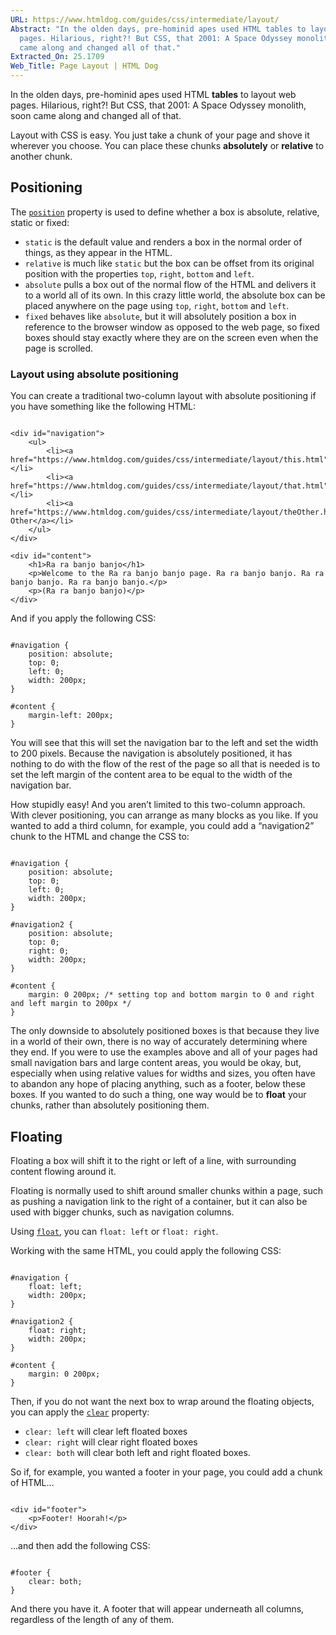 ```yaml
---
URL: https://www.htmldog.com/guides/css/intermediate/layout/
Abstract: "In the olden days, pre-hominid apes used HTML tables to layout web
  pages. Hilarious, right?! But CSS, that 2001: A Space Odyssey monolith, soon
  came along and changed all of that."
Extracted_On: 25.1709
Web_Title: Page Layout | HTML Dog
---
```


In the olden days, pre-hominid apes used HTML **tables** to layout web pages. Hilarious, right?! But CSS, that 2001: A Space Odyssey monolith, soon came along and changed all of that.

Layout with CSS is easy. You just take a chunk of your page and shove it wherever you choose. You can place these chunks **absolutely** or **relative** to another chunk.

## Positioning

The [`position`](https://www.htmldog.com/references/css/properties/position/) property is used to define whether a box is absolute, relative, static or fixed:

- `static` is the default value and renders a box in the normal order of things, as they appear in the HTML.
- `relative` is much like `static` but the box can be offset from its original position with the properties `top`, `right`, `bottom` and `left`.
- `absolute` pulls a box out of the normal flow of the HTML and delivers it to a world all of its own. In this crazy little world, the absolute box can be placed anywhere on the page using `top`, `right`, `bottom` and `left`.
- `fixed` behaves like `absolute`, but it will absolutely position a box in reference to the browser window as opposed to the web page, so fixed boxes should stay exactly where they are on the screen even when the page is scrolled.

### Layout using absolute positioning

You can create a traditional two-column layout with absolute positioning if you have something like the following HTML:

```

<div id="navigation">
    <ul>
        <li><a href="https://www.htmldog.com/guides/css/intermediate/layout/this.html">This</a></li>
        <li><a href="https://www.htmldog.com/guides/css/intermediate/layout/that.html">That</a></li>
        <li><a href="https://www.htmldog.com/guides/css/intermediate/layout/theOther.html">The Other</a></li>
    </ul>
</div>

<div id="content">
    <h1>Ra ra banjo banjo</h1>
    <p>Welcome to the Ra ra banjo banjo page. Ra ra banjo banjo. Ra ra banjo banjo. Ra ra banjo banjo.</p>
    <p>(Ra ra banjo banjo)</p>
</div>
```

And if you apply the following CSS:

```

#navigation {
    position: absolute;
    top: 0;
    left: 0;
    width: 200px;
}

#content {
    margin-left: 200px;
}
```

You will see that this will set the navigation bar to the left and set the width to 200 pixels. Because the navigation is absolutely positioned, it has nothing to do with the flow of the rest of the page so all that is needed is to set the left margin of the content area to be equal to the width of the navigation bar.

How stupidly easy! And you aren’t limited to this two-column approach. With clever positioning, you can arrange as many blocks as you like. If you wanted to add a third column, for example, you could add a “navigation2” chunk to the HTML and change the CSS to:

```

#navigation {
    position: absolute;
    top: 0;
    left: 0;
    width: 200px;
}

#navigation2 {
    position: absolute;
    top: 0;
    right: 0;
    width: 200px;
}

#content {
    margin: 0 200px; /* setting top and bottom margin to 0 and right and left margin to 200px */
}
```

The only downside to absolutely positioned boxes is that because they live in a world of their own, there is no way of accurately determining where they end. If you were to use the examples above and all of your pages had small navigation bars and large content areas, you would be okay, but, especially when using relative values for widths and sizes, you often have to abandon any hope of placing anything, such as a footer, below these boxes. If you wanted to do such a thing, one way would be to **float** your chunks, rather than absolutely positioning them.

## Floating

Floating a box will shift it to the right or left of a line, with surrounding content flowing around it.

Floating is normally used to shift around smaller chunks within a page, such as pushing a navigation link to the right of a container, but it can also be used with bigger chunks, such as navigation columns.

Using [`float`](https://www.htmldog.com/references/css/properties/float/), you can `float: left` or `float: right`.

Working with the same HTML, you could apply the following CSS:

```

#navigation {
    float: left;
    width: 200px;
}

#navigation2 {
    float: right;
    width: 200px;
}

#content {
    margin: 0 200px;
}
```

Then, if you do not want the next box to wrap around the floating objects, you can apply the [`clear`](https://www.htmldog.com/references/css/properties/clear/) property:

- `clear: left` will clear left floated boxes
- `clear: right` will clear right floated boxes
- `clear: both` will clear both left and right floated boxes.

So if, for example, you wanted a footer in your page, you could add a chunk of HTML…

```

<div id="footer">
    <p>Footer! Hoorah!</p>
</div>
```

…and then add the following CSS:

```

#footer {
    clear: both;
}
```

And there you have it. A footer that will appear underneath all columns, regardless of the length of any of them.